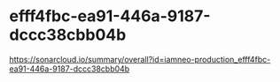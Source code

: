 # efff4fbc-ea91-446a-9187-dccc38cbb04b
https://sonarcloud.io/summary/overall?id=iamneo-production_efff4fbc-ea91-446a-9187-dccc38cbb04b
